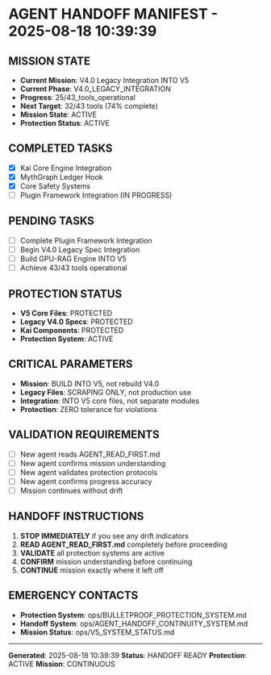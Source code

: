 # AGENT HANDOFF MANIFEST - 2025-08-18 10:39:39

## MISSION STATE
- **Current Mission**: V4.0 Legacy Integration INTO V5
- **Current Phase**: V4.0_LEGACY_INTEGRATION
- **Progress**: 25/43_tools_operational
- **Next Target**: 32/43 tools (74% complete)
- **Mission State**: ACTIVE
- **Protection Status**: ACTIVE

## COMPLETED TASKS
- [x] Kai Core Engine Integration
- [x] MythGraph Ledger Hook  
- [x] Core Safety Systems
- [ ] Plugin Framework Integration (IN PROGRESS)

## PENDING TASKS
- [ ] Complete Plugin Framework Integration
- [ ] Begin V4.0 Legacy Spec Integration
- [ ] Build GPU-RAG Engine INTO V5
- [ ] Achieve 43/43 tools operational

## PROTECTION STATUS
- **V5 Core Files**: PROTECTED
- **Legacy V4.0 Specs**: PROTECTED
- **Kai Components**: PROTECTED
- **Protection System**: ACTIVE

## CRITICAL PARAMETERS
- **Mission**: BUILD INTO V5, not rebuild V4.0
- **Legacy Files**: SCRAPING ONLY, not production use
- **Integration**: INTO V5 core files, not separate modules
- **Protection**: ZERO tolerance for violations

## VALIDATION REQUIREMENTS
- [ ] New agent reads AGENT_READ_FIRST.md
- [ ] New agent confirms mission understanding
- [ ] New agent validates protection protocols
- [ ] New agent confirms progress accuracy
- [ ] Mission continues without drift

## HANDOFF INSTRUCTIONS
1. **STOP IMMEDIATELY** if you see any drift indicators
2. **READ AGENT_READ_FIRST.md** completely before proceeding
3. **VALIDATE** all protection systems are active
4. **CONFIRM** mission understanding before continuing
5. **CONTINUE** mission exactly where it left off

## EMERGENCY CONTACTS
- **Protection System**: ops/BULLETPROOF_PROTECTION_SYSTEM.md
- **Handoff System**: ops/AGENT_HANDOFF_CONTINUITY_SYSTEM.md
- **Mission Status**: ops/V5_SYSTEM_STATUS.md

---
**Generated**: 2025-08-18 10:39:39
**Status**: HANDOFF READY
**Protection**: ACTIVE
**Mission**: CONTINUOUS
